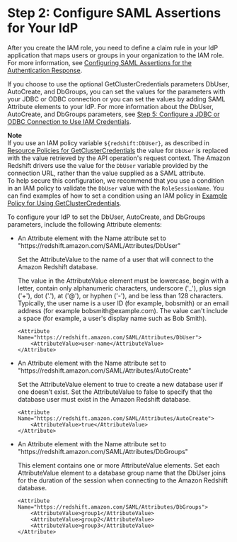 # Step 2: Configure SAML Assertions for Your IdP<a name="configuring-saml-assertions"></a>

After you create the IAM role, you need to define a claim rule in your IdP application that maps users or groups in your organization to the IAM role\. For more information, see [Configuring SAML Assertions for the Authentication Response](https://docs.aws.amazon.com/IAM/latest/UserGuide/id_roles_providers_create_saml_assertions.html)\.

If you choose to use the optional GetClusterCredentials parameters DbUser, AutoCreate, and DbGroups, you can set the values for the parameters with your JDBC or ODBC connection or you can set the values by adding SAML Attribute elements to your IdP\. For more information about the DbUser, AutoCreate, and DbGroups parameters, see [Step 5: Configure a JDBC or ODBC Connection to Use IAM Credentials](generating-iam-credentials-configure-jdbc-odbc.md)\.

**Note**  
If you use an IAM policy variable `${redshift:DbUser}`, as described in [Resource Policies for GetClusterCredentials](redshift-iam-access-control-identity-based.md#redshift-policy-resources.getclustercredentials-resources) the value for `DbUser` is replaced with the value retrieved by the API operation's request context\. The Amazon Redshift drivers use the value for the `DbUser` variable provided by the connection URL, rather than the value supplied as a SAML attribute\.   
To help secure this configuration, we recommend that you use a condition in an IAM policy to validate the `DbUser` value with the `RoleSessionName`\. You can find examples of how to set a condition using an IAM policy in [Example Policy for Using GetClusterCredentials](redshift-iam-access-control-identity-based.md#redshift-policy-examples-getclustercredentials)\.

To configure your IdP to set the DbUser, AutoCreate, and DbGroups parameters, include the following Attribute elements:
+ An Attribute element with the Name attribute set to "https://redshift\.amazon\.com/SAML/Attributes/DbUser"

  Set the AttributeValue to the name of a user that will connect to the Amazon Redshift database\.

  The value in the AttributeValue element must be lowercase, begin with a letter, contain only alphanumeric characters, underscore \('\_'\), plus sign \('\+'\), dot \('\.'\), at \('@'\), or hyphen \('\-'\), and be less than 128 characters\. Typically, the user name is a user ID \(for example, bobsmith\) or an email address \(for example bobsmith@example\.com\)\. The value can't include a space \(for example, a user's display name such as Bob Smith\)\.

  ```
  <Attribute Name="https://redshift.amazon.com/SAML/Attributes/DbUser">
      <AttributeValue>user-name</AttributeValue>
  </Attribute>
  ```
+ An Attribute element with the Name attribute set to "https://redshift\.amazon\.com/SAML/Attributes/AutoCreate"

  Set the AttributeValue element to true to create a new database user if one doesn’t exist\. Set the AttributeValue to false to specify that the database user must exist in the Amazon Redshift database\.

  ```
  <Attribute Name="https://redshift.amazon.com/SAML/Attributes/AutoCreate">
      <AttributeValue>true</AttributeValue>
  </Attribute>
  ```
+ An Attribute element with the Name attribute set to "https://redshift\.amazon\.com/SAML/Attributes/DbGroups"

  This element contains one or more AttributeValue elements\. Set each AttributeValue element to a database group name that the DbUser joins for the duration of the session when connecting to the Amazon Redshift database\.

  ```
  <Attribute Name="https://redshift.amazon.com/SAML/Attributes/DbGroups">
      <AttributeValue>group1</AttributeValue>
      <AttributeValue>group2</AttributeValue>
      <AttributeValue>group3</AttributeValue>
  </Attribute>
  ```
